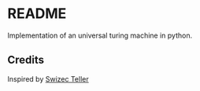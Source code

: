 # README

Implementation of an universal turing machine in python.

## Credits
Inspired by [Swizec Teller](http://swizec.com/blog/a-turing-machine-in-133-bytes-of-javascript/swizec/3069)